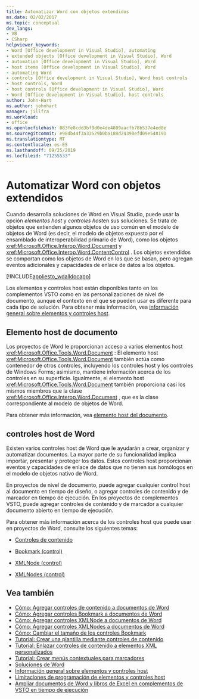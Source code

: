 ```yaml
---
title: Automatizar Word con objetos extendidos
ms.date: 02/02/2017
ms.topic: conceptual
dev_langs:
- VB
- CSharp
helpviewer_keywords:
- Word [Office development in Visual Studio], automating
- extended objects [Office development in Visual Studio], Word
- automation [Office development in Visual Studio], Word
- host items [Office development in Visual Studio], Word
- automating Word
- controls [Office development in Visual Studio], Word host controls
- host controls, Word
- host controls [Office development in Visual Studio], Word
- Word [Office development in Visual Studio], host controls
author: John-Hart
ms.author: johnhart
manager: jillfra
ms.workload:
- office
ms.openlocfilehash: 083fe8cdd3bf9d0e4de4809aacfb78b537e4ed8e
ms.sourcegitcommit: e98db44f3a33529b0ba188d24390efd09e548191
ms.translationtype: MT
ms.contentlocale: es-ES
ms.lasthandoff: 09/25/2019
ms.locfileid: "71255533"
---
```

# <a name="automate-word-by-using-extended-objects"></a>Automatizar Word con objetos extendidos
  Cuando desarrolla soluciones de Word en Visual Studio, puede usar la opción *elementos host* y *controles host*en sus soluciones. Se trata de objetos que extienden algunos objetos de uso común en el modelo de objetos de Word (es decir, el modelo de objetos expuesto por el ensamblado de interoperabilidad primario de Word), como los objetos <xref:Microsoft.Office.Interop.Word.Document> y <xref:Microsoft.Office.Interop.Word.ContentControl> . Los objetos extendidos se comportan como los objetos de Word en los que se basan, pero agregan eventos adicionales y capacidades de enlace de datos a los objetos.

 [!INCLUDE[appliesto_wdalldocapp](../vsto/includes/appliesto-wdalldocapp-md.md)]

 Los elementos y controles host están disponibles tanto en los complementos VSTO como en las personalizaciones de nivel de documento, aunque el contexto en el que se pueden usar es diferente para cada tipo de solución. Para obtener más información, vea [información general sobre elementos y controles host](../vsto/host-items-and-host-controls-overview.md).

## <a name="document-host-item"></a>Elemento host de documento
 Los proyectos de Word le proporcionan acceso a varios elementos host <xref:Microsoft.Office.Tools.Word.Document> : El elemento host <xref:Microsoft.Office.Tools.Word.Document> también actúa como contenedor de otros controles, incluyendo los controles host y los controles de Windows Forms; asimismo, mantiene información acerca de los controles en su superficie. Igualmente, el elemento host <xref:Microsoft.Office.Tools.Word.Document> también proporciona casi los mismos miembros que la clase <xref:Microsoft.Office.Interop.Word.Document> , que es la clase correspondiente al modelo de objetos de Word.

 Para obtener más información, vea [elemento host del documento](../vsto/document-host-item.md).

## <a name="word-host-controls"></a>controles host de Word
 Existen varios controles host de Word que le ayudarán a crear, organizar y automatizar documentos. La mayor parte de su funcionalidad implica importar, presentar y proteger los datos. Estos controles host proporcionan eventos y capacidades de enlace de datos que no tienen sus homólogos en el modelo de objetos nativo de Word.

 En proyectos de nivel de documento, puede agregar cualquier control host al documento en tiempo de diseño, o agregar controles de contenido y de marcador en tiempo de ejecución. En los proyectos de complementos VSTO, puede agregar controles de contenido y de marcador a cualquier documento abierto en tiempo de ejecución.

 Para obtener más información acerca de los controles host que puede usar en proyectos de Word, consulte los siguientes temas:

- [Controles de contenido](../vsto/content-controls.md)

- [Bookmark (control)](../vsto/bookmark-control.md)

- [XMLNode (control)](../vsto/xmlnode-control.md)

- [XMLNodes (control)](../vsto/xmlnodes-control.md)

## <a name="see-also"></a>Vea también
- [Cómo: Agregar controles de contenido a documentos de Word](../vsto/how-to-add-content-controls-to-word-documents.md)
- [Cómo: Agregar controles Bookmark a documentos de Word](../vsto/how-to-add-bookmark-controls-to-word-documents.md)
- [Cómo: Agregar controles XMLNode a documentos de Word](../vsto/how-to-add-xmlnode-controls-to-word-documents.md)
- [Cómo: Agregar controles XMLNodes a documentos de Word](../vsto/how-to-add-xmlnodes-controls-to-word-documents.md)
- [Cómo: Cambiar el tamaño de los controles Bookmark](../vsto/how-to-resize-bookmark-controls.md)
- [Tutorial: Crear una plantilla mediante controles de contenido](../vsto/walkthrough-creating-a-template-by-using-content-controls.md)
- [Tutorial: Enlazar controles de contenido a elementos XML personalizados](../vsto/walkthrough-binding-content-controls-to-custom-xml-parts.md)
- [Tutorial: Crear menús contextuales para marcadores](../vsto/walkthrough-creating-shortcut-menus-for-bookmarks.md)
- [Soluciones de Word](../vsto/word-solutions.md)
- [Información general sobre elementos y controles host](../vsto/host-items-and-host-controls-overview.md)
- [Limitaciones de programación de elementos y controles host](../vsto/programmatic-limitations-of-host-items-and-host-controls.md)
- [Ampliar documentos de Word y libros de Excel en complementos de VSTO en tiempo de ejecución](../vsto/extending-word-documents-and-excel-workbooks-in-vsto-add-ins-at-run-time.md)
